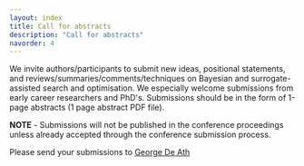 ```yaml
---
layout: index
title: Call for abstracts
description: "Call for abstracts"
navorder: 4
---
```


We invite authors/participants to submit new ideas, positional statements, and reviews/summaries/comments/techniques on Bayesian and surrogate-assisted search and optimisation. We especially welcome submissions from early career researchers and PhD's. Submissions should be in the form of 1-page abstracts (1 page abstract PDF file). 

**NOTE** - Submissions will not be published in the conference proceedings unless already accepted through the conference submission process. 

Please send your submissions to [George De Ath](g.de.ath@exeter.ac.uk)
